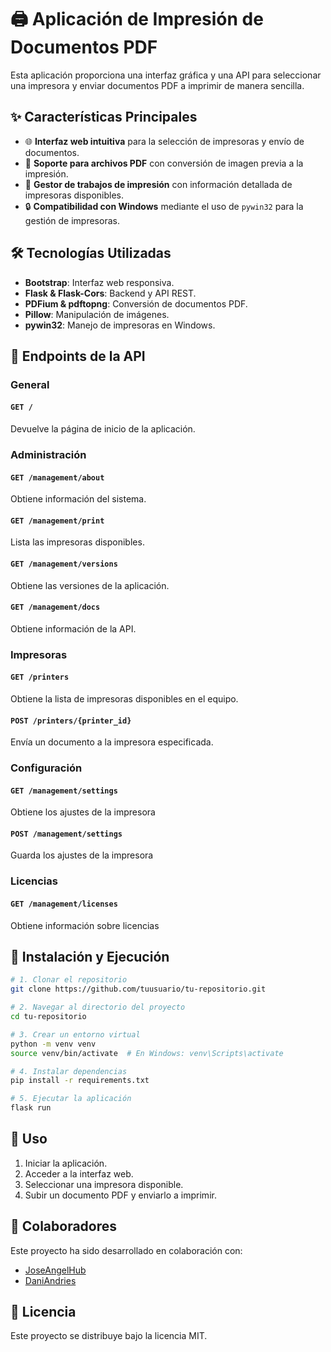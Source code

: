 # 🖨️ Aplicación de Impresión de Documentos PDF

Esta aplicación proporciona una interfaz gráfica y una API para seleccionar una impresora y enviar documentos PDF a imprimir de manera sencilla.

## ✨ Características Principales
- 🌐 **Interfaz web intuitiva** para la selección de impresoras y envío de documentos.
- 📄 **Soporte para archivos PDF** con conversión de imagen previa a la impresión.
- 🔄 **Gestor de trabajos de impresión** con información detallada de impresoras disponibles.
- 🔒 **Compatibilidad con Windows** mediante el uso de `pywin32` para la gestión de impresoras.

## 🛠️ Tecnologías Utilizadas
- **Bootstrap**: Interfaz web responsiva.
- **Flask & Flask-Cors**: Backend y API REST.
- **PDFium & pdftopng**: Conversión de documentos PDF.
- **Pillow**: Manipulación de imágenes.
- **pywin32**: Manejo de impresoras en Windows.

## 📌 Endpoints de la API

### General
#### `GET /`
Devuelve la página de inicio de la aplicación.

### Administración
#### `GET /management/about`
Obtiene información del sistema.

#### `GET /management/print`
Lista las impresoras disponibles.

#### `GET /management/versions`
Obtiene las versiones de la aplicación.

#### `GET /management/docs`
Obtiene información de la API.

### Impresoras
#### `GET /printers`
Obtiene la lista de impresoras disponibles en el equipo.

#### `POST /printers/{printer_id}`
Envía un documento a la impresora especificada.

### Configuración

#### `GET /management/settings`
Obtiene los ajustes de la impresora

#### `POST /management/settings`
Guarda los ajustes de la impresora

### Licencias

#### `GET /management/licenses`
Obtiene información sobre licencias

## 🚀 Instalación y Ejecución

```bash
# 1. Clonar el repositorio
git clone https://github.com/tuusuario/tu-repositorio.git

# 2. Navegar al directorio del proyecto
cd tu-repositorio

# 3. Crear un entorno virtual
python -m venv venv
source venv/bin/activate  # En Windows: venv\Scripts\activate

# 4. Instalar dependencias
pip install -r requirements.txt

# 5. Ejecutar la aplicación
flask run
```

## 🎯 Uso

1. Iniciar la aplicación.
2. Acceder a la interfaz web.
3. Seleccionar una impresora disponible.
4. Subir un documento PDF y enviarlo a imprimir.

## 🤝 Colaboradores
Este proyecto ha sido desarrollado en colaboración con:

- [JoseAngelHub](https://github.com/JoseAngelHub)
- [DaniAndries](https://github.com/DaniAndries)

## 📄 Licencia
Este proyecto se distribuye bajo la licencia MIT.

